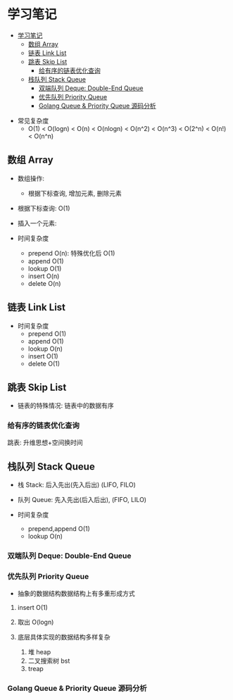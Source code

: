 # 学习笔记

- [学习笔记](#学习笔记)
  - [数组 Array](#数组-array)
  - [链表 Link List](#链表-link-list)
  - [跳表 Skip List](#跳表-skip-list)
    - [给有序的链表优化查询](#给有序的链表优化查询)
  - [栈队列 Stack Queue](#栈队列-stack-queue)
    - [双端队列 Deque: Double-End Queue](#双端队列-deque-double-end-queue)
    - [优先队列 Priority Queue](#优先队列-priority-queue)
    - [Golang Queue & Priority Queue 源码分析](#golang-queue--priority-queue-源码分析)


* 常见复杂度
  * O(1) < O(logn) < O(n) < O(nlogn) < O(n^2) < O(n^3) < O(2^n) < O(n!) < O(n^n)

## 数组 Array

* 数组操作:
  * 根据下标查询, 增加元素, 删除元素
* 根据下标查询: O(1)
* 插入一个元素:

* 时间复杂度
  * prepend O(n): 特殊优化后 O(1)
  * append O(1)
  * lookup O(1)
  * insert O(n)
  * delete O(n)

## 链表 Link List

* 时间复杂度
  * prepend O(1)
  * append O(1)
  * lookup O(n)
  * insert O(1)
  * delete O(1)

## 跳表 Skip List

  * 链表的特殊情况: 链表中的数据有序

### 给有序的链表优化查询

跳表: 升维思想+空间换时间

## 栈队列 Stack Queue

* 栈 Stack: 后入先出(先入后出) (LIFO, FILO)
* 队列 Queue: 先入先出(后入后出), (FIFO, LILO)

* 时间复杂度
  * prepend,append O(1)
  * lookup O(n)

### 双端队列 Deque: Double-End Queue

### 优先队列 Priority Queue
* 抽象的数据结构数据结构上有多重形成方式
1. insert O(1)
2. 取出 O(logn)

3. 底层具体实现的数据结构多样复杂
   1. 堆  heap
   2. 二叉搜索树 bst
   3. treap

### Golang Queue & Priority Queue 源码分析
